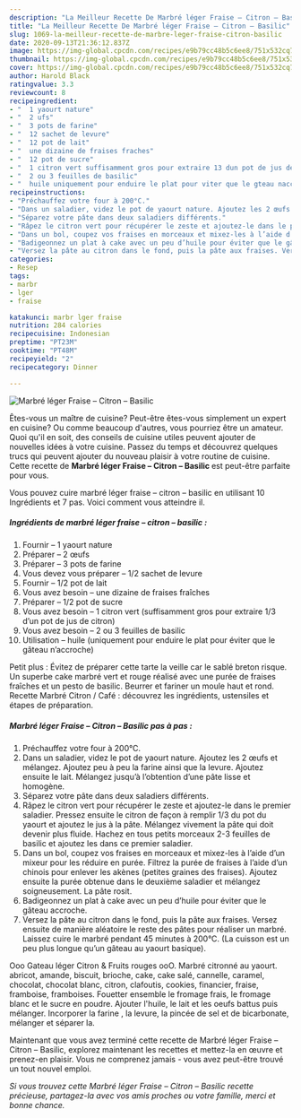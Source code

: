 ```yaml
---
description: "La Meilleur Recette De Marbré léger Fraise – Citron – Basilic"
title: "La Meilleur Recette De Marbré léger Fraise – Citron – Basilic"
slug: 1069-la-meilleur-recette-de-marbre-leger-fraise-citron-basilic
date: 2020-09-13T21:36:12.837Z
image: https://img-global.cpcdn.com/recipes/e9b79cc48b5c6ee8/751x532cq70/marbre-leger-fraise-citron-basilic-photo-principale-de-la-recette.jpg
thumbnail: https://img-global.cpcdn.com/recipes/e9b79cc48b5c6ee8/751x532cq70/marbre-leger-fraise-citron-basilic-photo-principale-de-la-recette.jpg
cover: https://img-global.cpcdn.com/recipes/e9b79cc48b5c6ee8/751x532cq70/marbre-leger-fraise-citron-basilic-photo-principale-de-la-recette.jpg
author: Harold Black
ratingvalue: 3.3
reviewcount: 8
recipeingredient:
- "  1 yaourt nature"
- "  2 ufs"
- "  3 pots de farine"
- "  12 sachet de levure"
- "  12 pot de lait"
- "  une dizaine de fraises fraches"
- "  12 pot de sucre"
- "  1 citron vert suffisamment gros pour extraire 13 dun pot de jus de citron"
- "  2 ou 3 feuilles de basilic"
- "  huile uniquement pour enduire le plat pour viter que le gteau naccroche"
recipeinstructions:
- "Préchauffez votre four à 200°C."
- "Dans un saladier, videz le pot de yaourt nature. Ajoutez les 2 œufs et mélangez. Ajoutez peu à peu la farine ainsi que la levure. Ajoutez ensuite le lait. Mélangez jusqu’à l’obtention d’une pâte lisse et homogène."
- "Séparez votre pâte dans deux saladiers différents."
- "Râpez le citron vert pour récupérer le zeste et ajoutez-le dans le premier saladier. Pressez ensuite le citron de façon à remplir 1/3 du pot du yaourt et ajoutez le jus à la pâte. Mélangez vivement la pâte qui doit devenir plus fluide. Hachez en tous petits morceaux 2-3 feuilles de basilic et ajoutez les dans ce premier saladier."
- "Dans un bol, coupez vos fraises en morceaux et mixez-les à l’aide d’un mixeur pour les réduire en purée. Filtrez la purée de fraises à l’aide d’un chinois pour enlever les akènes (petites graines des fraises). Ajoutez ensuite la purée obtenue dans le deuxième saladier et mélangez soigneusement. La pâte rosit."
- "Badigeonnez un plat à cake avec un peu d’huile pour éviter que le gâteau accroche."
- "Versez la pâte au citron dans le fond, puis la pâte aux fraises. Versez ensuite de manière aléatoire le reste des pâtes pour réaliser un marbré. Laissez cuire le marbré pendant 45 minutes à 200°C. (La cuisson est un peu plus longue qu’un gâteau au yaourt basique)."
categories:
- Resep
tags:
- marbr
- lger
- fraise

katakunci: marbr lger fraise 
nutrition: 284 calories
recipecuisine: Indonesian
preptime: "PT23M"
cooktime: "PT48M"
recipeyield: "2"
recipecategory: Dinner

---
```



![Marbré léger Fraise – Citron – Basilic](https://img-global.cpcdn.com/recipes/e9b79cc48b5c6ee8/751x532cq70/marbre-leger-fraise-citron-basilic-photo-principale-de-la-recette.jpg)

Êtes-vous un maître de cuisine? Peut-être êtes-vous simplement un expert en cuisine? Ou comme beaucoup d'autres, vous pourriez être un amateur. Quoi qu'il en soit, des conseils de cuisine utiles peuvent ajouter de nouvelles idées à votre cuisine. Passez du temps et découvrez quelques trucs qui peuvent ajouter du nouveau plaisir à votre routine de cuisine. Cette recette de <strong> Marbré léger Fraise – Citron – Basilic </strong> est peut-être parfaite pour vous.

<!--inarticleads1-->

Vous pouvez cuire marbré léger fraise – citron – basilic en utilisant 10 Ingrédients et 7 pas. Voici comment vous atteindre il.

##### Ingrédients de marbré léger fraise – citron – basilic :

1. Fournir  – 1 yaourt nature
1. Préparer  – 2 œufs
1. Préparer  – 3 pots de farine
1. Vous devez vous préparer  – 1/2 sachet de levure
1. Fournir  – 1/2 pot de lait
1. Vous avez besoin  – une dizaine de fraises fraîches
1. Préparer  – 1/2 pot de sucre
1. Vous avez besoin  – 1 citron vert (suffisamment gros pour extraire 1/3 d’un pot de jus de citron)
1. Vous avez besoin  – 2 ou 3 feuilles de basilic
1. Utilisation  – huile (uniquement pour enduire le plat pour éviter que le gâteau n’accroche)


Petit plus : Évitez de préparer cette tarte la veille car le sablé breton risque. Un superbe cake marbré vert et rouge réalisé avec une purée de fraises fraîches et un pesto de basilic. Beurrer et fariner un moule haut et rond. Recette Marbré Citron / Café : découvrez les ingrédients, ustensiles et étapes de préparation. 

<!--inarticleads2-->

##### Marbré léger Fraise – Citron – Basilic pas à pas :

1. Préchauffez votre four à 200°C.
1. Dans un saladier, videz le pot de yaourt nature. Ajoutez les 2 œufs et mélangez. Ajoutez peu à peu la farine ainsi que la levure. Ajoutez ensuite le lait. Mélangez jusqu’à l’obtention d’une pâte lisse et homogène.
1. Séparez votre pâte dans deux saladiers différents.
1. Râpez le citron vert pour récupérer le zeste et ajoutez-le dans le premier saladier. Pressez ensuite le citron de façon à remplir 1/3 du pot du yaourt et ajoutez le jus à la pâte. Mélangez vivement la pâte qui doit devenir plus fluide. Hachez en tous petits morceaux 2-3 feuilles de basilic et ajoutez les dans ce premier saladier.
1. Dans un bol, coupez vos fraises en morceaux et mixez-les à l’aide d’un mixeur pour les réduire en purée. Filtrez la purée de fraises à l’aide d’un chinois pour enlever les akènes (petites graines des fraises). Ajoutez ensuite la purée obtenue dans le deuxième saladier et mélangez soigneusement. La pâte rosit.
1. Badigeonnez un plat à cake avec un peu d’huile pour éviter que le gâteau accroche.
1. Versez la pâte au citron dans le fond, puis la pâte aux fraises. Versez ensuite de manière aléatoire le reste des pâtes pour réaliser un marbré. Laissez cuire le marbré pendant 45 minutes à 200°C. (La cuisson est un peu plus longue qu’un gâteau au yaourt basique).


Ooo Gateau léger Citron &amp; Fruits rouges ooO. Marbré citronné au yaourt. abricot, amande, biscuit, brioche, cake, cake salé, cannelle, caramel, chocolat, chocolat blanc, citron, clafoutis, cookies, financier, fraise, framboise, framboises. Fouetter ensemble le fromage frais, le fromage blanc et le sucre en poudre. Ajouter l&#39;huile, le lait et les oeufs battus puis mélanger. Incorporer la farine , la levure, la pincée de sel et de bicarbonate, mélanger et séparer la. 

<!--inarticleads1-->

<p>
Maintenant que vous avez terminé cette recette de Marbré léger Fraise – Citron – Basilic, explorez maintenant les recettes et mettez-la en œuvre et prenez-en plaisir. Vous ne comprenez jamais - vous avez peut-être trouvé un tout nouvel emploi.
</p>

<p>
<i>Si vous trouvez cette Marbré léger Fraise – Citron – Basilic recette précieuse, partagez-la avec vos amis proches ou votre famille, merci et bonne chance.</i>
</p>
